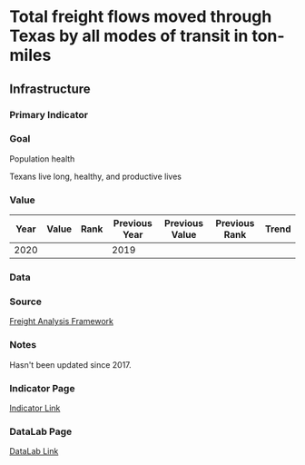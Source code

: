 # Total freight flows moved through Texas by all modes of transit in ton-miles

## Infrastructure

### Primary Indicator

### Goal

Population health

Texans live long, healthy, and productive lives

### Value

| Year      |  Value      | Rank        | Previous Year | Previous Value | Previous Rank | Trend | 
| ----------- | ----------- | ----------- | ----------- | ----------- | ----------- | -----------|
|   2020      |             |             |      2019   |             |             |            | 

### Data

### Source

[Freight Analysis Framework](https://faf.ornl.gov/faf5/dtt_total.aspx)

### Notes

Hasn't been updated since 2017.


### Indicator Page

[Indicator Link](https://indicators.texas2036.org/indicator/68)


### DataLab Page

[DataLab Link](https://datalab.texas2036.org/cxajipf/texas-freight-shipments-by-state-of-origin)
